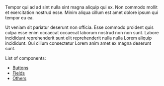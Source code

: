 Tempor qui ad ad sint nulla sint magna aliquip qui ex. Non commodo mollit et exercitation nostrud esse. Minim aliqua cillum est amet dolore ipsum qui tempor eu ea.

Ut veniam sit pariatur deserunt non officia. Esse commodo proident quis culpa esse enim occaecat occaecat laborum nostrud non non sunt. Labore incididunt reprehenderit sunt elit reprehenderit nulla nulla Lorem aliquip incididunt. Qui cillum consectetur Lorem anim amet ex magna deserunt sunt.

List of components:

* [Buttons](#/Components?id=buttons)
* [Fields](#/Components?id=fields)
* [Others](#/Components?id=others)
